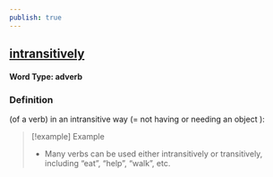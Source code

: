 ```yaml
---
publish: true
---
```

## [intransitively](https://dictionary.cambridge.org/dictionary/english/intransitively)

#### Word Type: adverb
### Definition
(of a verb) in an intransitive way (= not having or needing an object ):

>[!example] Example
> - Many verbs can be used either intransitively or transitively, including “eat”, “help”, “walk”, etc.
